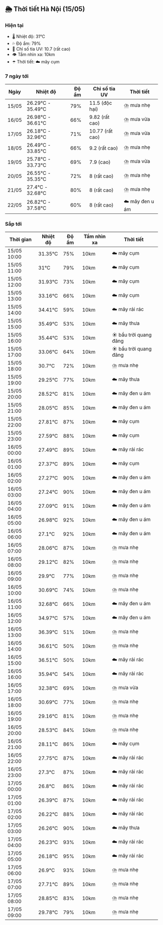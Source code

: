 ## 🌦️ Thời tiết Hà Nội (15/05)

### Hiện tại

- 🌡️ Nhiệt độ: 31℃
- 💦 Độ ẩm: 79%
- 🌟 Chỉ số tia UV: 10.7 (rất cao)
- 👁️ Tầm nhìn xa: 10km
- ☂️ Thời tiết: ☁️ mây cụm

### 7 ngày tới

| Ngày | Nhiệt độ | Độ ẩm | Chỉ số tia UV | Thời tiết |
| --- | --- | --- | --- | --- |
| 15/05 | 26.29℃ - 35.49℃ | 79% | 11.5 (độc hại) | ⛈️ mưa nhẹ |
| 16/05 | 26.98℃ - 36.61℃ | 66% | 9.82 (rất cao) | ⛈️ mưa vừa |
| 17/05 | 26.18℃ - 32.96℃ | 71% | 10.77 (rất cao) | ⛈️ mưa vừa |
| 18/05 | 26.49℃ - 33.85℃ | 66% | 9.2 (rất cao) | ⛈️ mưa nhẹ |
| 19/05 | 25.78℃ - 33.73℃ | 69% | 7.9 (cao) | ⛈️ mưa vừa |
| 20/05 | 26.55℃ - 35.35℃ | 72% | 8 (rất cao) | ⛈️ mưa nhẹ |
| 21/05 | 27.4℃ - 32.68℃ | 80% | 8 (rất cao) | ⛈️ mưa nhẹ |
| 22/05 | 26.82℃ - 37.58℃ | 60% | 8 (rất cao) | ☁️ mây đen u ám |

### Sắp tới

| Thời gian | Nhiệt độ | Độ ẩm | Tầm nhìn xa | Thời tiết |
| --- | --- | --- | --- | --- |
| 15/05 10:00 | 31.35℃ | 75% | 10km | ☁️ mây cụm |
| 15/05 11:00 | 31℃ | 79% | 10km | ☁️ mây cụm |
| 15/05 12:00 | 31.93℃ | 73% | 10km | ☁️ mây cụm |
| 15/05 13:00 | 33.16℃ | 66% | 10km | ☁️ mây cụm |
| 15/05 14:00 | 34.41℃ | 59% | 10km | ☁️ mây rải rác |
| 15/05 15:00 | 35.49℃ | 53% | 10km | ☁️ mây thưa |
| 15/05 16:00 | 35.44℃ | 53% | 10km | ☀️ bầu trời quang đãng |
| 15/05 17:00 | 33.06℃ | 64% | 10km | ☀️ bầu trời quang đãng |
| 15/05 18:00 | 30.7℃ | 72% | 10km | ⛈️ mưa nhẹ |
| 15/05 19:00 | 29.25℃ | 77% | 10km | ☁️ mây thưa |
| 15/05 20:00 | 28.52℃ | 81% | 10km | ☁️ mây đen u ám |
| 15/05 21:00 | 28.05℃ | 85% | 10km | ☁️ mây đen u ám |
| 15/05 22:00 | 27.81℃ | 87% | 10km | ☁️ mây cụm |
| 15/05 23:00 | 27.59℃ | 88% | 10km | ☁️ mây cụm |
| 16/05 00:00 | 27.49℃ | 89% | 10km | ☁️ mây rải rác |
| 16/05 01:00 | 27.37℃ | 89% | 10km | ☁️ mây cụm |
| 16/05 02:00 | 27.27℃ | 90% | 10km | ☁️ mây đen u ám |
| 16/05 03:00 | 27.24℃ | 90% | 10km | ☁️ mây đen u ám |
| 16/05 04:00 | 27.09℃ | 91% | 10km | ☁️ mây đen u ám |
| 16/05 05:00 | 26.98℃ | 92% | 10km | ☁️ mây đen u ám |
| 16/05 06:00 | 27.1℃ | 92% | 10km | ☁️ mây đen u ám |
| 16/05 07:00 | 28.06℃ | 87% | 10km | ⛈️ mưa nhẹ |
| 16/05 08:00 | 29.12℃ | 82% | 10km | ⛈️ mưa nhẹ |
| 16/05 09:00 | 29.9℃ | 77% | 10km | ⛈️ mưa nhẹ |
| 16/05 10:00 | 30.69℃ | 74% | 10km | ⛈️ mưa nhẹ |
| 16/05 11:00 | 32.68℃ | 66% | 10km | ☁️ mây đen u ám |
| 16/05 12:00 | 34.97℃ | 57% | 10km | ☁️ mây đen u ám |
| 16/05 13:00 | 36.39℃ | 51% | 10km | ⛈️ mưa nhẹ |
| 16/05 14:00 | 36.61℃ | 50% | 10km | ⛈️ mưa nhẹ |
| 16/05 15:00 | 36.51℃ | 50% | 10km | ☁️ mây rải rác |
| 16/05 16:00 | 35.94℃ | 54% | 10km | ☁️ mây rải rác |
| 16/05 17:00 | 32.38℃ | 69% | 10km | ⛈️ mưa vừa |
| 16/05 18:00 | 30.69℃ | 77% | 10km | ⛈️ mưa nhẹ |
| 16/05 19:00 | 29.16℃ | 81% | 10km | ⛈️ mưa nhẹ |
| 16/05 20:00 | 28.53℃ | 84% | 10km | ⛈️ mưa nhẹ |
| 16/05 21:00 | 28.11℃ | 86% | 10km | ☁️ mây cụm |
| 16/05 22:00 | 27.75℃ | 87% | 10km | ☁️ mây rải rác |
| 16/05 23:00 | 27.3℃ | 87% | 10km | ☁️ mây rải rác |
| 17/05 00:00 | 26.8℃ | 86% | 10km | ☁️ mây rải rác |
| 17/05 01:00 | 26.39℃ | 87% | 10km | ☁️ mây rải rác |
| 17/05 02:00 | 26.22℃ | 88% | 10km | ☁️ mây rải rác |
| 17/05 03:00 | 26.26℃ | 90% | 10km | ☁️ mây thưa |
| 17/05 04:00 | 26.23℃ | 93% | 10km | ☁️ mây rải rác |
| 17/05 05:00 | 26.18℃ | 95% | 10km | ☁️ mây rải rác |
| 17/05 06:00 | 26.9℃ | 93% | 10km | ⛈️ mưa nhẹ |
| 17/05 07:00 | 27.71℃ | 89% | 10km | ⛈️ mưa nhẹ |
| 17/05 08:00 | 28.85℃ | 83% | 10km | ⛈️ mưa nhẹ |
| 17/05 09:00 | 29.78℃ | 79% | 10km | ⛈️ mưa nhẹ |
